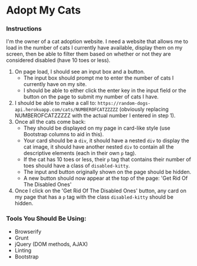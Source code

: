 # Adopt My Cats

### Instructions
I'm the owner of a cat adoption website. I need a website that allows me to load in the number of cats I currently have available, display them on my screen, then be able to filter them based on whether or not they are considered disabled (have 10 toes or less).

1. On page load, I should see an input box and a button.
    - The input box should prompt me to enter the number of cats I currently have on my site.
    - I should be able to either click the enter key in the input field or the button on the page to submit my number of cats I have.
2. I should be able to make a call to: `https://random-dogs-api.herokuapp.com/cats/NUMBEROFCATZZZZZ` (obviously replacing NUMBEROFCATZZZZZ with the actual number I entered in step 1).
3. Once all the cats come back:
   - They should be displayed on my page in card-like style (use Bootstrap columns to aid in this). 
   - Your card should be a `div`, it should have a nested `div` to display the cat image, it should have another nested `div` to contain all the descriptive elements (each in their own `p` tag).
    - If the cat has 10 toes or less, their `p` tag that contains their number of toes should have a class of `disabled-kitty`.
    - The input and button originally shown on the page should be hidden. 
    - A new button should now appear at the top of the page: 'Get Rid Of The Disabled Ones'
4. Once I click on the 'Get Rid Of The Disabled Ones' button, any card on my page that has a `p` tag with the class `disabled-kitty` should be hidden.


### Tools You Should Be Using:
- Browserify
- Grunt
- jQuery (DOM methods, AJAX)
- Linting
- Bootstrap
